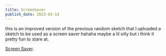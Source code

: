 ```yaml
---
title: ScreenSaver
publish_date: 2023-03-14
---
```



this is an improved version of the previous random sketch that I uploaded a sketch to be used as a screen saver hahaha maybe a lil silly but i think it pretty fun to stare at.

[Screen Saver](https://meowingdavis.github.io/P5/ "Are screen savers pointless in 2023 ?").


